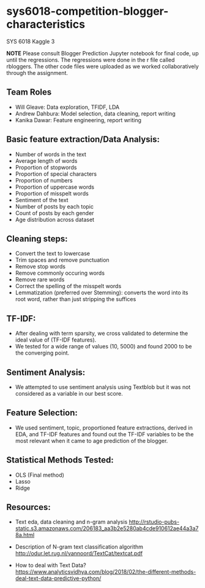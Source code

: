 # sys6018-competition-blogger-characteristics
SYS 6018 Kaggle 3

**NOTE** Please consult Blogger Prediction Jupyter notebook for final code, up until the regressions.  The regressions were done in the r file called rbloggers.  The other code files were uploaded as we worked collaboratively through the assignment.

## Team Roles

* Will Gleave: Data exploration, TFIDF, LDA
* Andrew Dahbura: Model selection, data cleaning, report writing
* Kanika Dawar: Feature engineering, report writing


## Basic feature extraction/Data Analysis:
* Number of words in the text
* Average length of words
* Proportion of stopwords
* Proportion of special characters
* Proportion of numbers
* Proportion of uppercase words
* Proportion of misspelt words
* Sentiment of the text
* Number of posts by each topic
* Count of posts by each gender
* Age distribution across dataset

## Cleaning steps:
* Convert the text to lowercase
* Trim spaces and remove punctuation
* Remove stop words
* Remove commonly occuring words
* Remove rare words
* Correct the spelling of the misspelt words
* Lemmatization (preferred over Stemming): converts the word into its root word, rather than just stripping the suffices

## TF-IDF:
* After dealing with term sparsity, we cross validated to determine the ideal value of (TF-IDF features).
* We tested for a wide range of values (10, 5000) and found 2000 to be the converging point.

## Sentiment Analysis:
* We attempted to use sentiment analysis using Textblob but it was not considered as a variable in our best score.

## Feature Selection:
* We used sentiment, topic, proportioned feature extractions, derived in EDA, and TF-IDF features and found out the TF-IDF variables to be the most relevant when it came to age prediction of the blogger.

## Statistical Methods Tested:
* OLS (Final method)
* Lasso
* Ridge

## Resources:
* Text eda, data cleaning and n-gram analysis
  http://rstudio-pubs-static.s3.amazonaws.com/206183_aa3b2e5280ab4cde910612ae44a3a78a.html

* Description of N-gram text classification algorithm
  http://odur.let.rug.nl/vannoord/TextCat/textcat.pdf

* How to deal with Text Data?
  https://www.analyticsvidhya.com/blog/2018/02/the-different-methods-deal-text-data-predictive-python/
